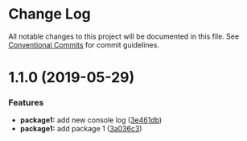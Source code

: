 # Change Log

All notable changes to this project will be documented in this file.
See [Conventional Commits](https://conventionalcommits.org) for commit guidelines.

# 1.1.0 (2019-05-29)


### Features

* **package1:** add new console log ([3e461db](https://github.com/curtisblanchette/monolernacommitconventionism/commit/3e461db))
* **package1:** add package 1 ([3a036c3](https://github.com/curtisblanchette/monolernacommitconventionism/commit/3a036c3))
